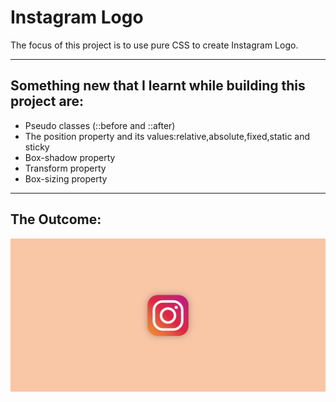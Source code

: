 # Instagram Logo
The focus of this project is to use pure CSS to create Instagram Logo.

---
## Something new that I learnt while building this project are:
- Pseudo classes (::before and ::after)
- The position property and its values:relative,absolute,fixed,static and sticky
- Box-shadow property
- Transform property 
- Box-sizing property


---
## The Outcome:
![Instagram Logo](ss2.png)
